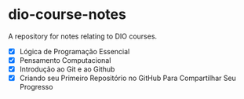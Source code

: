 # dio-course-notes
A repository for notes relating to DIO courses.

- [X] Lógica de Programação Essencial
- [X] Pensamento Computacional
- [X] Introdução ao Git e ao Github
- [X] Criando seu Primeiro Repositório no GitHub Para Compartilhar Seu Progresso
